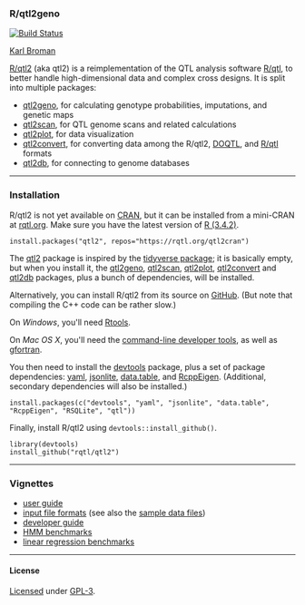 ### R/qtl2geno

[![Build Status](https://travis-ci.org/rqtl/qtl2geno.svg?branch=master)](https://travis-ci.org/rqtl/qtl2geno)

[Karl Broman](http://kbroman.org)

[R/qtl2](http://kbroman.org/qtl2) (aka qtl2) is a reimplementation of
the QTL analysis software [R/qtl](https://rqtl.org), to better handle
high-dimensional data and complex cross designs. It is split into
multiple packages:

- [qtl2geno](https://github.com/rqtl/qtl2geno), for calculating genotype
  probabilities, imputations, and genetic maps
- [qtl2scan](https://github.com/rqtl/qtl2scan), for QTL genome scans and
  related calculations
- [qtl2plot](https://github.com/rqtl/qtl2plot), for data visualization
- [qtl2convert](https://github.com/rqtl/qtl2convert),
  for converting data among the R/qtl2,
  [DOQTL](https://www.bioconductor.org/packages/release/bioc/html/DOQTL.html),
  and [R/qtl](https://rqtl.org) formats
- [qtl2db](https://github.com/rqtl/qtl2db), for connecting to genome databases

---

### Installation

R/qtl2 is not yet available on [CRAN](https://cran.r-project.org), but
it can be installed from a mini-CRAN at [rqtl.org](https://rqtl.org).
Make sure you have the latest version of [R (3.4.2)](https://cran.r-project.org).

    install.packages("qtl2", repos="https://rqtl.org/qtl2cran")

The [qtl2](https://github.com/rqtl/qtl2) package is
inspired by the
[tidyverse package](https://cran.r-project.org/package=tidyverse);
it is basically empty, but when you install it, the
[qtl2geno](https://github.com/rqtl/qtl2geno),
[qtl2scan](https://github.com/rqtl/qtl2scan),
[qtl2plot](https://github.com/rqtl/qtl2plot),
[qtl2convert](https://github.com/rqtl/qtl2convert) and
[qtl2db](https://github.com/rqtl/qtl2db) packages, plus a
bunch of dependencies, will be installed.

Alternatively, you can install R/qtl2 from its source on
[GitHub](https://github.com/rqtl). (But note that compiling the C++
code can be rather slow.)

On _Windows_, you'll need [Rtools](https://cran.r-project.org/bin/windows/Rtools/).

On _Mac OS X_, you'll need the
[command-line developer tools](https://mac-how-to.gadgethacks.com/how-to/install-command-line-developer-tools-without-xcode-0168115/),
as well as [gfortran](https://gcc.gnu.org/wiki/GFortranBinaries#MacOS).

You then need to install the
[devtools](https://github.com/hadley/devtools) package, plus a set of
package dependencies: [yaml](https://cran.r-project.org/package=yaml),
[jsonlite](https://cran.r-project.org/package=jsonlite),
[data.table](https://cran.r-project.org/package=data.table),
and [RcppEigen](https://github.com/RcppCore/RcppEigen).
(Additional, secondary dependencies will also be installed.)

    install.packages(c("devtools", "yaml", "jsonlite", "data.table", "RcppEigen", "RSQLite", "qtl"))

Finally, install R/qtl2 using `devtools::install_github()`.

    library(devtools)
    install_github("rqtl/qtl2")

---

### Vignettes

- [user guide](http://kbroman.org/qtl2/assets/vignettes/user_guide.html)
- [input file formats](http://kbroman.org/qtl2/assets/vignettes/input_files.html)
  (see also the [sample data files](http://kbroman.org/qtl2/pages/sampledata.html))
- [developer guide](http://kbroman.org/qtl2/assets/vignettes/developer_guide.html)
- [HMM benchmarks](http://kbroman.org/qtl2/assets/vignettes/hmm_benchmarks.html)
- [linear regression benchmarks](http://kbroman.org/qtl2/assets/vignettes/linreg_benchmarks.html)

---

#### License

[Licensed](License.md) under [GPL-3](https://www.r-project.org/Licenses/GPL-3).

